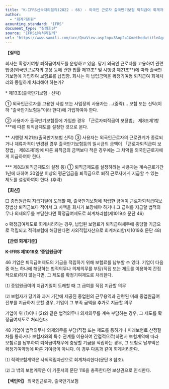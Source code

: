 ```yaml
---
title: "K-IFRS신속처리질의(2022 - 66) - 외국인 근로자 출국만기보험 퇴직급여 회계처리"
author:
  - "회계기준원"
acounting_standard: "IFRS"
document_type: "질의회신"
source: "IFRS신속처리질의"
url: "https://www.samili.com/acc/QnaView.asp?op=3&op2=1&method=title&group=2124-15;1&orgcode=3&searchword=&page=9&code=K%2DIFRS%EC%8B%A0%EC%86%8D%EC%B2%98%EB%A6%AC%EC%A7%88%EC%9D%98%2D66%3A20221102"
---
```

**【질의】**

  

회사는 확정기여형 퇴직급여제도를 운영하고 있음. 당기 외국인 근로자를 고용하여 관련 법령(외국인근로자의 고용 등에 관한 법률 제13조\* 및 시행령 제21조\*\*)에 따라 출국만기보험에 가입하여 보험료를 납입함. 회사는 이 납입금액을 확정기여형 퇴직급여 회계처리와 동일하게 처리해야 하는가?

  

\* 제13조(출국만기보험ㆍ신탁)

① 외국인근로자를 고용한 사업 또는 사업장의 사용자는 …(중략)… 보험 또는 신탁(이하 "출국만기보험등"이라 한다)에 가입하여야 한다.

② 사용자가 출국만기보험등에 가입한 경우 「근로자퇴직급여 보장법」 제8조제1항\*\*\*에 따른 퇴직금제도를 설정한 것으로 본다.

\*\* 시행령 제21조(출국만기보험 신탁) ③ 사용자는 외국인근로자의 근로관계가 종료되거나 체류자격이 변경된 경우 출국만기보험등의 일시금의 금액이 「근로자퇴직급여 보장법」 제8조제1항에 따른 퇴직금의 금액보다 적은 경우에는 그 차액을 외국인근로자에게 지급하여야 한다.

\*\*\* 제8조(퇴직금제도의 설정 등) ① 퇴직금제도를 설정하려는 사용자는 계속근로기간 1년에 대하여 30일분 이상의 평균임금을 퇴직금으로 퇴직 근로자에게 지급할 수 있는 제도를 설정하여야 한다..(후략)

  
  

**【회신】**

  

□ 종업원급여 지급기일이 도래할 때, 출국만기보험에 적립한 금액이 근로자퇴직급여보장법상 퇴직금보다 적어서 그 차액을 회사가 보장해야 하거나 그 급여를 지급할 법적의무나 의제의무를 부담한다면 확정급여제도로 회계처리함(제1019호 문단 46)

  

o 확정급여제도로 회계처리하는 경우, 납입된 보험료가 퇴직급여채무에 충당할 기금으로 적립되고 적격보험에 해당한다면 사외적립자산으로 회계처리함(제1019호 문단 48)

  
  

**【관련 회계기준】**

  

**K-IFRS 제1019호 ‘종업원급여’**

  

46 기업은 퇴직급여제도의 기금을 적립하기 위해 보험료를 납부할 수 있다. 기업이 다음 중 어느 하나에 해당하는 법적의무나 의제의무를 부담(직접 또는 제도를 이용하여 간접적으로)하지 않는다면, 그 제도를 확정기여제도로 처리한다.

⑴ 종업원급여의 지급기일이 도래할 때 그 급여를 직접 지급할 의무

⑵ 보험자가 당기와 과거 기간에 제공된 종업원의 근무용역과 관련된 미래 종업원급여 전부를 지급하지 못할 경우, 기업이 그 부족 금액을 추가로 지급할 의무

기업이 위 (1)이나 (2)와 같은 법적의무나 의제의무를 계속 부담하는 경우, 그 제도를 확정급여제도로 처리한다.

  

48 기업이 법적의무나 의제의무를 부담(직접 또는 제도를 통하거나 미래보험료 산정절차를 통하거나 보험자와의 특수 관계를 이용하여 간접적으로)하면서 보험계약에 따라 보험료를 납부하여 퇴직급여채무에 충당할 기금을 적립하는 경우, 그 보험료 납부액은 확정기여약정에 따른 기여금이 아니다. 이 경우 다음과 같이 회계처리한다.

⑴ 적격보험계약은 사외적립자산으로 회계처리한다(문단 8 참조).

⑵ 그 밖의 보험계약은 이 기준서의 문단 116을 충족한다면 보상권으로 인식한다.

  
  

**【색인어】** 외국인근로자, 출국만기보험
